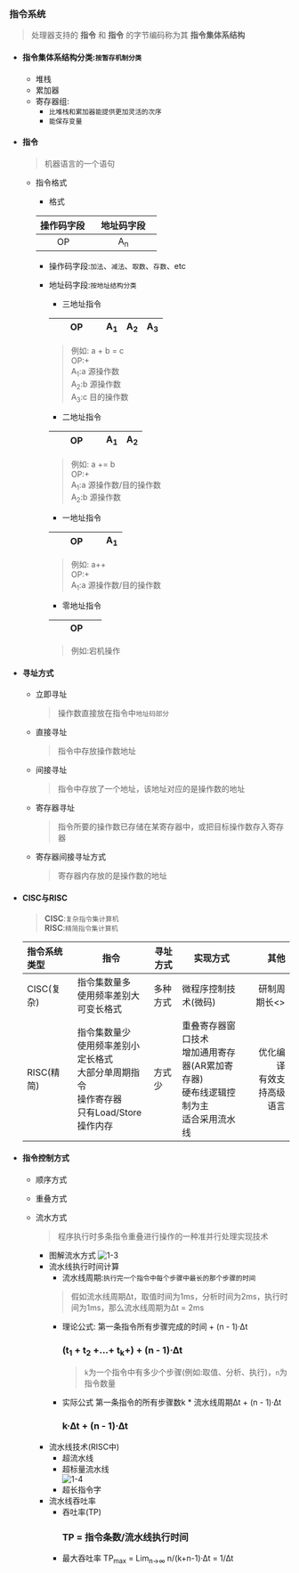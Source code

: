 ### 指令系统
  > 处理器支持的 **指令** 和 **指令** 的字节编码称为其 **指令集体系结构**
  + #### 指令集体系结构分类:`按暂存机制分类`
    + 堆栈
    + 累加器
    + 寄存器组:
      + `比堆栈和累加器能提供更加灵活的次序`
      + `能保存变量`
  + #### 指令
    > 机器语言的一个语句
    
    + 指令格式
      + 格式
      
      |操作码字段|&nbsp;&nbsp;&nbsp;地址码字段&nbsp;&nbsp;&nbsp;|
      |:-------|-------:|
      |&nbsp;&nbsp;&nbsp;&nbsp;&nbsp;&nbsp;&nbsp;OP&nbsp;&nbsp;&nbsp;&nbsp;&nbsp;&nbsp;|A<sub>n</sub>&nbsp;&nbsp;&nbsp;&nbsp;&nbsp;&nbsp;&nbsp;&nbsp;&nbsp;&nbsp;|
      + 操作码字段:`加法`、`减法`、`取数`、`存数`、etc
      + 地址码字段:`按地址结构分类`
        + 三地址指令

        |&nbsp;&nbsp;&nbsp;&nbsp;&nbsp;&nbsp;&nbsp;OP&nbsp;&nbsp;&nbsp;&nbsp;&nbsp;&nbsp;|A<sub>1</sub>|A<sub>2</sub>|A<sub>3</sub>|
        |:-------|-------|-------|-------:|
        > 例如: a + b = c</br>OP:+</br>A<sub>1</sub>:a 源操作数</br>A<sub>2</sub>:b 源操作数</br>A<sub>3</sub>:c 目的操作数
        + 二地址指令

        |&nbsp;&nbsp;&nbsp;&nbsp;&nbsp;&nbsp;&nbsp;OP&nbsp;&nbsp;&nbsp;&nbsp;&nbsp;&nbsp;|A<sub>1</sub>|A<sub>2</sub>|
        |:-------|-------|-------:|
        > 例如: a += b</br>OP:+</br>A<sub>1</sub>:a 源操作数/目的操作数</br>A<sub>2</sub>:b 源操作数
        + 一地址指令
  
        |&nbsp;&nbsp;&nbsp;&nbsp;&nbsp;&nbsp;&nbsp;OP&nbsp;&nbsp;&nbsp;&nbsp;&nbsp;&nbsp;|A<sub>1</sub>|
        |:-------|-------:|
        > 例如: a++</br>OP:+</br>A<sub>1</sub>:a 源操作数/目的操作数
        + 零地址指令

        |&nbsp;&nbsp;&nbsp;&nbsp;&nbsp;&nbsp;&nbsp;OP&nbsp;&nbsp;&nbsp;&nbsp;&nbsp;&nbsp;|
        |:-------:|
        > 例如:宕机操作
        
  + #### 寻址方式
    + 立即寻址
      > 操作数直接放在指令中`地址码部分`
    + 直接寻址
      > 指令中存放操作数地址
    + 间接寻址
      > 指令中存放了一个地址，该地址对应的是操作数的地址
    + 寄存器寻址
      > 指令所要的操作数已存储在某寄存器中，或把目标操作数存入寄存器
    + 寄存器间接寻址方式
      > 寄存器内存放的是操作数的地址
  + #### CISC与RISC
    > **CISC**:`复杂指令集计算机`</br>
      **RISC**:`精简指令集计算机`
      
    |指令系统类型|指令|寻址方式|实现方式|其他|
    |:-----|-----|-----|-----|-----:|
    |CISC(复杂)|指令集数量多</br>使用频率差别大</br>可变长格式|多种方式|微程序控制技术(微码)|研制周期长<>|
    |RISC(精简)|指令集数量少</br>使用频率差别小</br>定长格式</br>大部分单周期指令</br>操作寄存器</br>只有Load/Store操作内存|方式少|重叠寄存器窗口技术</br>增加通用寄存器(AR累加寄存器)</br>硬布线逻辑控制为主</br>适合采用流水线|优化编译</br>有效支持高级语言|
  
  + #### 指令控制方式
    + 顺序方式
    + 重叠方式
    + 流水方式
      > 程序执行时多条指令重叠进行操作的一种准并行处理实现技术</br>
      
      + 图解流水方式
        ![1-3](https://github.com/flysafely/Software-Design-Engineer-Note/blob/master/%E7%AC%AC%E4%B8%80%E7%AB%A0-%E8%AE%A1%E7%AE%97%E6%9C%BA%E7%B3%BB%E7%BB%9F%E7%9F%A5%E8%AF%86/%E6%9C%AC%E7%AB%A0%E5%9B%BE%E4%BE%8B/1-3.jpg)
      + 流水线执行时间计算
        + 流水线周期:`执行完一个指令中每个步骤中最长的那个步骤的时间`
        > 假如流水线周期∆t，取值时间为1ms，分析时间为2ms，执行时间为1ms，那么流水线周期为∆t = 2ms
        + 理论公式:
          第一条指令所有步骤完成的时间 + (n - 1)·∆t</br>
          ### (t<sub>1</sub> + t<sub>2</sub> +...+ t<sub>k</sub>+) + (n - 1)·∆t
          > `k`为一个指令中有多少个步骤(例如:取值、分析、执行)，`n`为指令数量
        + 实际公式
          第一条指令的所有步骤数k * 流水线周期∆t + (n - 1)·∆t</br>
          ### k·∆t + (n - 1)·∆t
      + 流水线技术(RISC中)
        + 超流水线
        + 超标量流水线</br>
          ![1-4](https://github.com/flysafely/Software-Design-Engineer-Note/blob/master/%E7%AC%AC%E4%B8%80%E7%AB%A0-%E8%AE%A1%E7%AE%97%E6%9C%BA%E7%B3%BB%E7%BB%9F%E7%9F%A5%E8%AF%86/%E6%9C%AC%E7%AB%A0%E5%9B%BE%E4%BE%8B/1-4.jpg)
        + 超长指令字
      + 流水线吞吐率
        + 吞吐率(TP)
          ### TP = 指令条数/流水线执行时间
        + 最大吞吐率
          TP<sub>max</sub> = Lim<sub>n→∞</sub> n/(k+n-1)·∆t = 1/∆t
        
